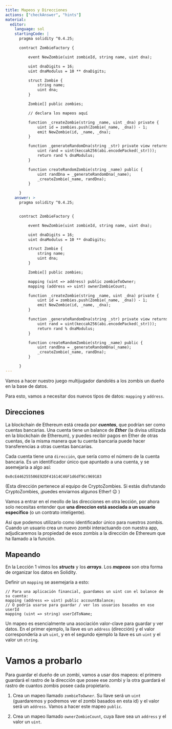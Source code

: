 ```yaml
---
title: Mapeos y Direcciones
actions: ["checkAnswer", "hints"]
material:
  editor:
    language: sol
    startingCode: |
      pragma solidity ^0.4.25;

      contract ZombieFactory {

          event NewZombie(uint zombieId, string name, uint dna);

          uint dnaDigits = 16;
          uint dnaModulus = 10 ** dnaDigits;

          struct Zombie {
              string name;
              uint dna;
          }

          Zombie[] public zombies;

          // declara los mapeos aquí

          function _createZombie(string _name, uint _dna) private {
              uint id = zombies.push(Zombie(_name, _dna)) - 1;
              emit NewZombie(id, _name, _dna);
          } 

          function _generateRandomDna(string _str) private view returns (uint) {
              uint rand = uint(keccak256(abi.encodePacked(_str)));
              return rand % dnaModulus;
          }

          function createRandomZombie(string _name) public {
              uint randDna = _generateRandomDna(_name);
              _createZombie(_name, randDna);
          }

      }
    answer: >
      pragma solidity ^0.4.25;


      contract ZombieFactory {

          event NewZombie(uint zombieId, string name, uint dna);

          uint dnaDigits = 16;
          uint dnaModulus = 10 ** dnaDigits;

          struct Zombie {
              string name;
              uint dna;
          }

          Zombie[] public zombies;

          mapping (uint => address) public zombieToOwner;
          mapping (address => uint) ownerZombieCount;

          function _createZombie(string _name, uint _dna) private {
              uint id = zombies.push(Zombie(_name, _dna)) - 1;
              emit NewZombie(id, _name, _dna);
          } 

          function _generateRandomDna(string _str) private view returns (uint) {
              uint rand = uint(keccak256(abi.encodePacked(_str)));
              return rand % dnaModulus;
          }

          function createRandomZombie(string _name) public {
              uint randDna = _generateRandomDna(_name);
              _createZombie(_name, randDna);
          }

      }
---
```


Vamos a hacer nuestro juego multijugador dandolés a los zombis un dueño en la
base de datos.

Para esto, vamos a necesitar dos nuevos tipos de datos: `mapping` y `address`.

## Direcciones

La blockchain de Ethereum está creada por **_cuentas_**, que podrían ser como
cuentas bancarias. Una cuenta tiene un balance de **_Ether_** (la divisa
utilizada en la blockchain de Ethereum), y puedes recibir pagos en Ether de
otras cuentas, de la misma manera que tu cuenta bancaria puede hacer
transferencias a otras cuentas bancarias.

Cada cuenta tiene una `dirección`, que sería como el número de la cuenta
bancaria. Es un identificador único que apuntado a una cuenta, y se asemejaría a
algo así:

`0x0cE446255506E92DF41614C46F1d6df9Cc969183`

(Esta dirección pertenece al equipo de CryptoZombies. Si estás disfrutando
CryptoZombies, ¡puedes enviarnos algunos Ether! 😉 )

Vamos a entrar en el meollo de las direcciones en otra lección, por ahora solo
necesitas entender que **una direccion está asociada a un usuario específico**
(o un contrato inteligente).

Así que podemos utilizarlo como identificador único para nuestros zombis. Cuando
un usuario crea un nuevo zombi interactuando con nuestra app, adjudicaremos la
propiedad de esos zombis a la dirección de Ethereum que ha llamado a la función.

## Mapeando

En la Lección 1 vimos los **_structs_** y los **_arrays_**. Los **_mapeos_** son
otra forma de organizar los datos en Solidity.

Definir un `mapping` se asemejaría a esto:

```
// Para una aplicación financial, guardamos un uint con el balance de su cuenta:
mapping (address => uint) public accountBalance;
// O podría usarse para guardar / ver los usuarios basados en ese userId
mapping (uint => string) userIdToName;
```

Un mapeo es esencialmente una asociación valor-clave para guardar y ver datos.
En el primer ejemplo, la llave es un `address` (dirección) y el valor
correspondería a un `uint`, y en el segundo ejemplo la llave es un `uint` y el
valor un `string`.

# Vamos a probarlo

Para guardar el dueño de un zombi, vamos a usar dos mapeos: el primero guardará
el rastro de la dirección que posee ese zombi y la otra guardará el rastro de
cuantos zombis posee cada propietario.

1. Crea un mapeo llamado `zombieToOwner`. Su llave será un `uint` (guardaremos y
   podremos ver el zombi basados en esta id) y el valor será un `address`. Vamos
   a hacer este mapeo `public`.

2. Crea un mapeo llamado `ownerZombieCount`, cuya llave sea un `address` y el
   valor un `uint`.
